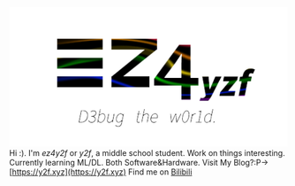 ![EZ4Y2F](https://github.com/ez4y2f/ez4y2f/blob/main/ez4y2f.png?raw=true "EZ4Y2F")
Hi :). I'm *ez4y2f* or *y2f*, a middle school student.
Work on things interesting. Currently learning ML/DL.
Both Software&Hardware.
Visit My Blog?:P->[https://y2f.xyz](https://y2f.xyz)
Find me on [Bilibili](https://space.bilibili.com/675194063/)


<!---
InterruptZero/InterruptZero is a ✨ special ✨ repository because its `README.md` (this file) appears on your GitHub profile.
You can click the Preview link to take a look at your changes.
--->
